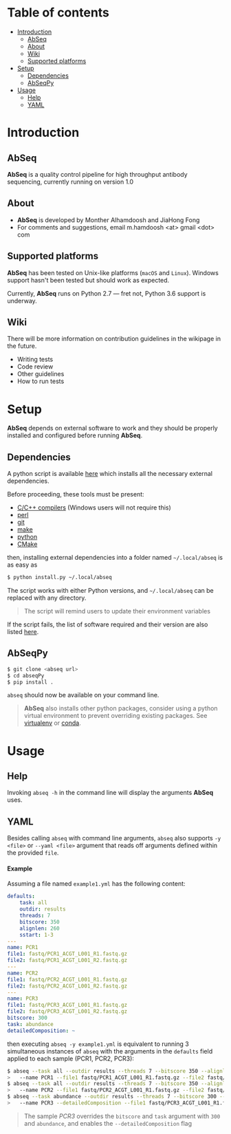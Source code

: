 # Table of contents
* [Introduction](#introduction)
    * [AbSeq](#abseq)
    * [About](#about)
    * [Wiki](#wiki)
    * [Supported platforms](#supported-platforms)
* [Setup](#setup)
    * [Dependencies](#dependencies)
    * [AbSeqPy](#abseqpy)
* [Usage](#usage)
    * [Help](#help)
    * [YAML](#yaml)

# Introduction

## AbSeq
**AbSeq** is a quality control pipeline for high throughput antibody sequencing, currently running on version 1.0

## About
* **AbSeq** is developed by Monther Alhamdoosh and JiaHong Fong
* For comments and suggestions, email m.hamdoosh \<at\> gmail \<dot\> com

## Supported platforms

**AbSeq** has been tested on Unix-like platforms (`macOS` and `Linux`).
Windows support hasn't been tested but should work as expected.

Currently, **AbSeq** runs on Python 2.7 &mdash; fret not, Python 3.6 support is underway.


## Wiki
<!-- TODO -->

There will be more information on contribution guidelines in the wikipage in the future.

* Writing tests
* Code review
* Other guidelines
* How to run tests

# Setup

**AbSeq** depends on external software to work and they should be properly installed and configured before running **AbSeq**.

## Dependencies

A python script is available [here](install.py) which installs all the necessary external dependencies.

Before proceeding, these tools must be present:

* [C/C++ compilers](https://gcc.gnu.org/) (Windows users will not require this)
* [perl](https://www.perl.org/get.html)
* [git](https://git-scm.com/)
* [make](https://en.wikipedia.org/wiki/Make_(software))
* [python](https://www.python.org)
* [CMake](https://cmake.org/)

then, installing external dependencies into a folder named `~/.local/abseq` is as easy as

```bash
$ python install.py ~/.local/abseq
```

The script works with either Python versions, and `~/.local/abseq` can be replaced with any directory.

> The script will remind users to update their environment variables

If the script fails, the list of software required and their version are also listed [here](extdeps.md).



## AbSeqPy

```bash
$ git clone <abseq url>
$ cd abseqPy
$ pip install .
```

`abseq` should now be available on your command line.

> **AbSeq** also installs other python packages, consider using a python virtual environment to prevent overriding existing packages. See [virtualenv](https://packaging.python.org/guides/installing-using-pip-and-virtualenv/) or
[conda](https://conda.io/docs/user-guide/tasks/manage-environments.html).


# Usage
## Help

Invoking `abseq -h` in the command line will display the arguments **AbSeq** uses.


## YAML

Besides calling `abseq` with command line arguments, `abseq` also supports `-y <file>` or `--yaml <file>` argument that
reads off arguments defined within the provided `file`.

#### Example
Assuming a file named `example1.yml` has the following content:

```yaml
defaults:
    task: all
    outdir: results
    threads: 7
    bitscore: 350
    alignlen: 260
    sstart: 1-3
---
name: PCR1
file1: fastq/PCR1_ACGT_L001_R1.fastq.gz
file2: fastq/PCR1_ACGT_L001_R2.fastq.gz
---
name: PCR2
file1: fastq/PCR2_ACGT_L001_R1.fastq.gz
file2: fastq/PCR2_ACGT_L001_R2.fastq.gz
---
name: PCR3
file1: fastq/PCR3_ACGT_L001_R1.fastq.gz
file2: fastq/PCR3_ACGT_L001_R2.fastq.gz
bitscore: 300
task: abundance
detailedComposition: ~
```

then executing `abseq -y example1.yml` is equivalent to running 3 simultaneous instances of
`abseq` with the arguments in the `defaults` field applied to each sample (PCR1, PCR2, PCR3):

```bash
$ abseq --task all --outdir results --threads 7 --bitscore 350 --alignlen 260 --sstart 1-3 \
>   --name PCR1 --file1 fastq/PCR1_ACGT_L001_R1.fastq.gz --file2 fastq/PCR1_ACGT_L001_R2.fastq.gz
$ abseq --task all --outdir results --threads 7 --bitscore 350 --alignlen 260 --sstart 1-3 \
>   --name PCR2 --file1 fastq/PCR2_ACGT_L001_R1.fastq.gz --file2 fastq/PCR2_ACGT_L001_R2.fastq.gz
$ abseq --task abundance --outdir results --threads 7 --bitscore 300 --alignlen 260 --sstart 1-3 \
>   --name PCR3 --detailedComposition --file1 fastq/PCR3_ACGT_L001_R1.fastq.gz --file2 fastq/PCR3_ACGT_L001_R2.fastq.gz
```

> The sample *PCR3* overrides the `bitscore` and `task` argument with `300` and `abundance`, and enables the `--detailedComposition` flag
